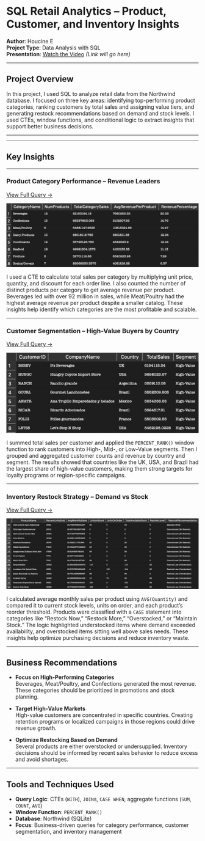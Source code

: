 # SQL Retail Analytics – Product, Customer, and Inventory Insights

**Author**: Houcine E  
**Project Type**: Data Analysis with SQL  
**Presentation**: [Watch the Video](#) *(Link will go here)*

---

## Project Overview

In this project, I used SQL to analyze retail data from the Northwind database. I focused on three key areas: identifying top-performing product categories, ranking customers by total sales and assigning value tiers, and generating restock recommendations based on demand and stock levels. I used CTEs, window functions, and conditional logic to extract insights that support better business decisions.

---


---

## Key Insights

---

### Product Category Performance – Revenue Leaders
[View Full Query →](category_performance.sql)

![Top Categories Table](top_categories.png)

I used a CTE to calculate total sales per category by multiplying unit price, quantity, and discount for each order line. I also counted the number of distinct products per category to get average revenue per product. Beverages led with over 92 million in sales, while Meat/Poultry had the highest average revenue per product despite a smaller catalog. These insights help identify which categories are the most profitable and scalable.

---

### Customer Segmentation – High-Value Buyers by Country
[View Full Query →](customer_segmentation.sql)

![Customer Segments Table](customer_segments.png)

I summed total sales per customer and applied the `PERCENT_RANK()` window function to rank customers into High-, Mid-, or Low-Value segments. Then I grouped and aggregated customer counts and revenue by country and segment. The results showed that countries like the UK, USA, and Brazil had the largest share of high-value customers, making them strong targets for loyalty programs or region-specific campaigns.

---

### Inventory Restock Strategy – Demand vs Stock
[View Full Query →](restock_recommendations.sql)

![Restock Table](restock_recommendations.png)

I calculated average monthly sales per product using `AVG(Quantity)` and compared it to current stock levels, units on order, and each product’s reorder threshold. Products were classified with a `CASE` statement into categories like “Restock Now,” “Restock More,” “Overstocked,” or “Maintain Stock.” The logic highlighted understocked items where demand exceeded availability, and overstocked items sitting well above sales needs. These insights help optimize purchasing decisions and reduce inventory waste.

---

## Business Recommendations

- **Focus on High-Performing Categories**  
  Beverages, Meat/Poultry, and Confections generated the most revenue. These categories should be prioritized in promotions and stock planning.

- **Target High-Value Markets**  
  High-value customers are concentrated in specific countries. Creating retention programs or localized campaigns in those regions could drive revenue growth.

- **Optimize Restocking Based on Demand**  
  Several products are either overstocked or undersupplied. Inventory decisions should be informed by recent sales behavior to reduce excess and avoid shortages.

---

## Tools and Techniques Used

- **Query Logic**: CTEs (`WITH`), `JOIN`s, `CASE WHEN`, aggregate functions (`SUM`, `COUNT`, `AVG`)  
- **Window Function**: `PERCENT_RANK()`  
- **Database**: Northwind (SQLite)  
- **Focus**: Business-driven queries for category performance, customer segmentation, and inventory management



